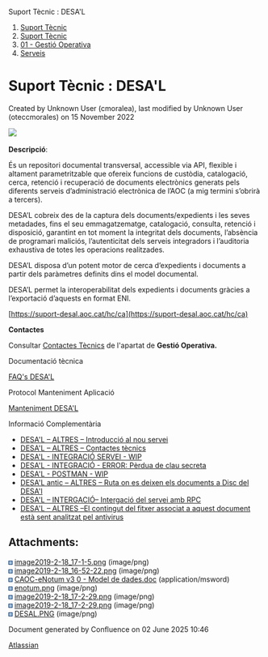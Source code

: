 Suport Tècnic : DESA'L  

1.  [Suport Tècnic](index.html)
2.  [Suport Tècnic](13893782.html)
3.  [01 - Gestió Operativa](26313391.html)
4.  [Serveis](Serveis_26313394.html)

Suport Tècnic : DESA'L
======================

Created by Unknown User (cmoralea), last modified by Unknown User (oteccmorales) on 15 November 2022

![](attachments/26313506/26317230.png)

**Descripció**:

És un repositori documental transversal, accessible via API, flexible i altament parametritzable que ofereix funcions de custòdia, catalogació, cerca, retenció i recuperació de documents electrònics generats pels diferents serveis d’administració electrònica de l’AOC (a mig termini s’obrirà a tercers).

DESA’L cobreix des de la captura dels documents/expedients i les seves metadades, fins el seu emmagatzematge, catalogació, consulta, retenció i disposició, garantint en tot moment la integritat dels documents, l’absència de programari maliciós, l’autenticitat dels serveis integradors i l’auditoria exhaustiva de totes les operacions realitzades.

DESA’L disposa d’un potent motor de cerca d’expedients i documents a partir dels paràmetres definits dins el model documental.

DESA’L permet la interoperabilitat dels expedients i documents gràcies a l’exportació d’aquests en format ENI.

[https://suport-desal.aoc.cat/hc/ca](https://suport-desal.aoc.cat/hc/ca)

**Contactes**

Consultar [Contactes Tècnics](https://intranet.aoc.cat/pages/viewpage.action?pageId=28704779#tab-Responsables+Servei+T%C3%A8cnic) de l'apartat de **Gestió Operativa.**

Documentació tècnica

[FAQ's DESA'L](28705552.html)

  

Protocol Manteniment Aplicació

[Manteniment DESA'L](41517277.html)

  

  

Informació Complementària

  

*   [DESA'L – ALTRES – Introducció al nou servei](/pages/viewpage.action?pageId=26313457 "DESA'L – ALTRES – Introducció al nou servei")
*   [DESA'L – ALTRES – Contactes tècnics](/pages/viewpage.action?pageId=64979646 "DESA'L – ALTRES – Contactes tècnics")
*   [DESA'L - INTEGRACIÓ SERVEI - WIP](/pages/viewpage.action?pageId=64980105 "DESA'L - INTEGRACIÓ SERVEI - WIP")
*   [DESA'L - INTEGRACIÓ - ERROR: Pèrdua de clau secreta](/pages/viewpage.action?pageId=64980134 "DESA'L - INTEGRACIÓ - ERROR: Pèrdua de clau secreta")
*   [DESA'L - POSTMAN - WIP](/display/SII/DESA%27L+-+POSTMAN+-+WIP "DESA'L - POSTMAN - WIP")
*   [DESA'L antic – ALTRES – Ruta on es deixen els documents a Disc del DESA'l](/pages/viewpage.action?pageId=81854557 "DESA'L antic – ALTRES – Ruta on es deixen els documents a Disc del DESA'l")
*   [DESA'L – INTERGACIÓ– Intergació del servei amb RPC](/pages/viewpage.action?pageId=100010508 "DESA'L – INTERGACIÓ– Intergació del servei amb RPC")
*   [DESA'L – ALTRES –El contingut del fitxer associat a aquest document està sent analitzat pel antivirus](/pages/viewpage.action?pageId=128647444 "DESA'L – ALTRES –El contingut del fitxer associat a aquest document està sent analitzat pel antivirus")

Attachments:
------------

![](images/icons/bullet_blue.gif) [image2019-2-18\_17-1-5.png](attachments/26313506/26317228.png) (image/png)  
![](images/icons/bullet_blue.gif) [image2019-2-18\_16-52-22.png](attachments/26313506/26317229.png) (image/png)  
![](images/icons/bullet_blue.gif) [CAOC-eNotum v3 0 - Model de dades.doc](attachments/26313506/26317232.doc) (application/msword)  
![](images/icons/bullet_blue.gif) [enotum.png](attachments/26313506/26317233.png) (image/png)  
![](images/icons/bullet_blue.gif) [image2019-2-18\_17-2-29.png](attachments/26313506/41518361.png) (image/png)  
![](images/icons/bullet_blue.gif) [image2019-2-18\_17-2-29.png](attachments/26313506/26317230.png) (image/png)  
![](images/icons/bullet_blue.gif) [DESAL.PNG](attachments/26313506/41518370.png) (image/png)  

Document generated by Confluence on 02 June 2025 10:46

[Atlassian](http://www.atlassian.com/)